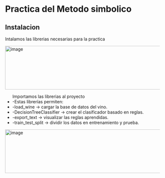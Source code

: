 
# Practica del Metodo simbolico

## Instalacion
Intalamos las librerias necesarias para la practica 

<img width="675" height="142" alt="image" src="https://github.com/user-attachments/assets/57c0a391-650b-4ae1-9e48-ec76ab9c55b6" />

<ul>Importamos las librerias al proyecto 
 <li>-Estas librerías permiten: </li>
 <li> -load_wine → cargar la base de datos del vino. </li>
 <li>-DecisionTreeClassifier → crear el clasificador basado en reglas. </li>
 <li> -export_text → visualizar las reglas aprendidas. </li>
  <li> -train_test_split → dividir los datos en entrenamiento y prueba. </li>
</ul>
<img width="675" height="142" alt="image" src="https://github.com/user-attachments/assets/b6c11f76-3f9d-4792-8eaa-b3e47f2f1982" />






